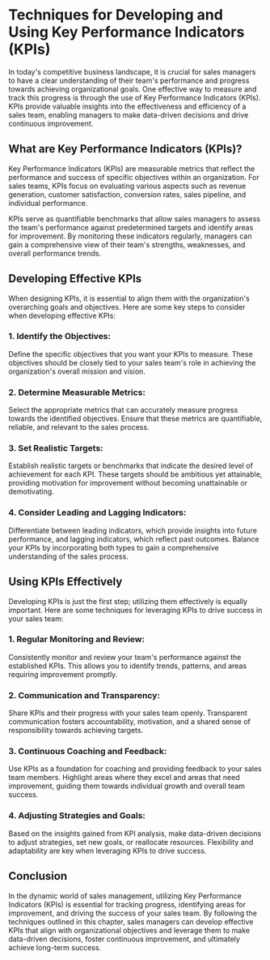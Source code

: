 Techniques for Developing and Using Key Performance Indicators (KPIs)
==============================================================================

In today's competitive business landscape, it is crucial for sales managers to have a clear understanding of their team's performance and progress towards achieving organizational goals. One effective way to measure and track this progress is through the use of Key Performance Indicators (KPIs). KPIs provide valuable insights into the effectiveness and efficiency of a sales team, enabling managers to make data-driven decisions and drive continuous improvement.

What are Key Performance Indicators (KPIs)?
-------------------------------------------

Key Performance Indicators (KPIs) are measurable metrics that reflect the performance and success of specific objectives within an organization. For sales teams, KPIs focus on evaluating various aspects such as revenue generation, customer satisfaction, conversion rates, sales pipeline, and individual performance.

KPIs serve as quantifiable benchmarks that allow sales managers to assess the team's performance against predetermined targets and identify areas for improvement. By monitoring these indicators regularly, managers can gain a comprehensive view of their team's strengths, weaknesses, and overall performance trends.

Developing Effective KPIs
-------------------------

When designing KPIs, it is essential to align them with the organization's overarching goals and objectives. Here are some key steps to consider when developing effective KPIs:

### 1. Identify the Objectives:

Define the specific objectives that you want your KPIs to measure. These objectives should be closely tied to your sales team's role in achieving the organization's overall mission and vision.

### 2. Determine Measurable Metrics:

Select the appropriate metrics that can accurately measure progress towards the identified objectives. Ensure that these metrics are quantifiable, reliable, and relevant to the sales process.

### 3. Set Realistic Targets:

Establish realistic targets or benchmarks that indicate the desired level of achievement for each KPI. These targets should be ambitious yet attainable, providing motivation for improvement without becoming unattainable or demotivating.

### 4. Consider Leading and Lagging Indicators:

Differentiate between leading indicators, which provide insights into future performance, and lagging indicators, which reflect past outcomes. Balance your KPIs by incorporating both types to gain a comprehensive understanding of the sales process.

Using KPIs Effectively
----------------------

Developing KPIs is just the first step; utilizing them effectively is equally important. Here are some techniques for leveraging KPIs to drive success in your sales team:

### 1. Regular Monitoring and Review:

Consistently monitor and review your team's performance against the established KPIs. This allows you to identify trends, patterns, and areas requiring improvement promptly.

### 2. Communication and Transparency:

Share KPIs and their progress with your sales team openly. Transparent communication fosters accountability, motivation, and a shared sense of responsibility towards achieving targets.

### 3. Continuous Coaching and Feedback:

Use KPIs as a foundation for coaching and providing feedback to your sales team members. Highlight areas where they excel and areas that need improvement, guiding them towards individual growth and overall team success.

### 4. Adjusting Strategies and Goals:

Based on the insights gained from KPI analysis, make data-driven decisions to adjust strategies, set new goals, or reallocate resources. Flexibility and adaptability are key when leveraging KPIs to drive success.

Conclusion
----------

In the dynamic world of sales management, utilizing Key Performance Indicators (KPIs) is essential for tracking progress, identifying areas for improvement, and driving the success of your sales team. By following the techniques outlined in this chapter, sales managers can develop effective KPIs that align with organizational objectives and leverage them to make data-driven decisions, foster continuous improvement, and ultimately achieve long-term success.
